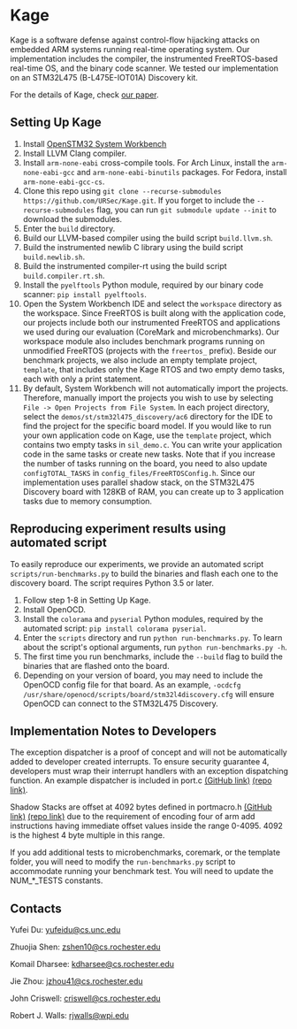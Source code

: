 # Kage

Kage is a software defense against control-flow hijacking attacks on embedded
ARM systems running real-time operating system. Our implementation includes the
compiler, the instrumented FreeRTOS-based real-time OS, and the binary code
scanner. We tested our implementation on an STM32L475 (B-L475E-IOT01A) 
Discovery kit.

For the details of Kage, check [our
paper](https://www.usenix.org/conference/usenixsecurity22/presentation/du).

## Setting Up Kage
1. Install [OpenSTM32 System Workbench](https://www.openstm32.org/HomePage)
2. Install LLVM Clang compiler. 
3. Install `arm-none-eabi` cross-compile tools. For Arch Linux, install the
`arm-none-eabi-gcc` and `arm-none-eabi-binutils` packages. For Fedora, install
`arm-none-eabi-gcc-cs`.
4. Clone this repo using `git clone --recurse-submodules https://github.com/URSec/Kage.git`. If you forget to include 
the `--recurse-submodules` flag, you can run `git submodule update --init` to download the submodules.
5. Enter the `build` directory.
6. Build our LLVM-based compiler using the build script `build.llvm.sh`.
7. Build the instrumented newlib C library using the build script
`build.newlib.sh`.
8. Build the instrumented compiler-rt using the build script
`build.compiler.rt.sh`.
9. Install the `pyelftools` Python module, required by our binary code scanner:
`pip install pyelftools`.
10. Open the System Workbench IDE and select the `workspace` directory as the
workspace. Since FreeRTOS is built along with the application code,
our projects include both our instrumented FreeRTOS and applications we used
during our evaluation (CoreMark and microbenchmarks). Our workspace module also
includes benchmark programs running on unmodified FreeRTOS (projects with the
`freertos_` prefix). Beside our benchmark projects, we also include an empty
template project, `template`, that includes only the Kage RTOS and two empty
demo tasks, each with only a print statement.
11. By default, System Workbench will not automatically import the projects.
Therefore, manually import the projects you wish to use by selecting
`File -> Open Projects from File System`. In each project directory,
select the `demos/st/stm32l475_discovery/ac6` directory for the IDE to find
the project for the specific board model. If you would like to run your own
application code on Kage, use the `template` project, which contains two empty
tasks in `sil_demo.c`. You can write your application code in the same tasks
or create new tasks. Note that if you increase the number of tasks running on
the board, you need to also update `configTOTAL_TASKS` in
`config_files/FreeRTOSConfig.h`. Since our implementation uses parallel shadow
stack, on the STM32L475 Discovery board with 128KB of RAM, you can create up
to 3 application tasks due to memory consumption.

## Reproducing experiment results using automated script
To easily reproduce our experiments, we provide an automated script
`scripts/run-benchmarks.py` to build the binaries and flash each one to
the discovery board. The script requires Python 3.5 or later.
1. Follow step 1-8 in Setting Up Kage.
2. Install OpenOCD.
3. Install the `colorama` and `pyserial` Python modules, required by the
automated script: `pip install colorama pyserial`.
4. Enter the `scripts` directory and run `python run-benchmarks.py`.
To learn about the script's optional arguments, run
`python run-benchmarks.py -h`.
5. The first time you run benchmarks, include the `--build` flag to build the binaries that
are flashed onto the board. 
6. Depending on your version of board, you may need to include the OpenOCD config file for that board. As an example,
`-ocdcfg /usr/share/openocd/scripts/board/stm32l4discovery.cfg` will ensure OpenOCD can connect to the STM32L475 Discovery.

## Implementation Notes to Developers
The exception dispatcher is a proof of concept and will not be automatically added to developer created interrupts.
To ensure security guarantee 4, developers must wrap their interrupt handlers with an exception dispatching function.
An example dispatcher is included in port.c
[(GitHub link)](https://github.com/URSec/Kage-FreeRTOS/blob/8b096c9ab1ac32ebaf6c4d54c5905c247ffd92cc/coremark/lib/FreeRTOS/portable/GCC/ARM_CM4_MPU/port.c#L353)
[(repo link)](./workspace/coremark/lib/FreeRTOS/portable/GCC/ARM_CM4_MPU/port.c).

Shadow Stacks are offset at 4092 bytes defined in portmacro.h 
[(GitHub link)](https://github.com/URSec/Kage-FreeRTOS/blob/8b096c9ab1ac32ebaf6c4d54c5905c247ffd92cc/coremark/lib/FreeRTOS/portable/GCC/ARM_CM4_MPU/portmacro.h#L59)
[(repo link)](./workspace/coremark/lib/FreeRTOS/portable/GCC/ARM_CM4_MPU/portmacro.h)
due to the requirement of encoding four of arm add instructions having immediate offset values inside the range 0-4095. 4092 is the highest 
4 byte multiple in this range.

If you add additional tests to microbenchmarks, coremark, or the template folder, you will need to modify
the `run-benchmarks.py` script to accommodate running your benchmark test. You will need to update the NUM\_\*\_TESTS 
constants.

## Contacts
Yufei Du: yufeidu@cs.unc.edu

Zhuojia Shen: zshen10@cs.rochester.edu

Komail Dharsee: kdharsee@cs.rochester.edu

Jie Zhou: jzhou41@cs.rochester.edu

John Criswell: criswell@cs.rochester.edu

Robert J. Walls: rjwalls@wpi.edu

